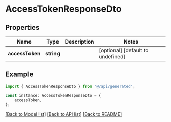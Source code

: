 # AccessTokenResponseDto


## Properties

Name | Type | Description | Notes
------------ | ------------- | ------------- | -------------
**accessToken** | **string** |  | [optional] [default to undefined]

## Example

```typescript
import { AccessTokenResponseDto } from '@/api/generated';

const instance: AccessTokenResponseDto = {
    accessToken,
};
```

[[Back to Model list]](../README.md#documentation-for-models) [[Back to API list]](../README.md#documentation-for-api-endpoints) [[Back to README]](../README.md)
